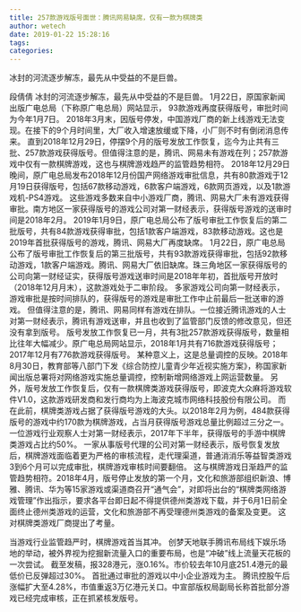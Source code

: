```yaml
---
title: 257款游戏版号面世：腾讯网易缺席，仅有一款为棋牌类
author: wetech
date: 2019-01-22 15:28:16
tags: 
categories: 
---
```

冰封的河流逐步解冻，最先从中受益的不是巨兽。
<!-- more -->
段倩倩
冰封的河流逐步解冻，最先从中受益的不是巨兽。
1月22日，原国家新闻出版广电总局（下称原广电总局）网站显示， 93款游戏再度获得版号，审批时间为今年1月7日。
2018年3月末，因版号停发，中国游戏厂商的新上线游戏无法变现。在接下的9个月时间里，大厂收入增速放缓或下降，小厂则不时有倒闭消息传来。
直到2018年12月29日，停摆9个月的版号发放工作恢复，迄今为止共有三批、257款游戏获得版号。但值得注意的是，腾讯、网易未有游戏在列；257款游戏中仅有一款棋牌游戏，这也与棋牌游戏趋严的监管趋势相符。
2018年12月29日晚间，原广电总局发布2018年12月份国产网络游戏审批信息，共有80款游戏于12月19日获得版号，包括67款移动游戏，6款客户端游戏，6款网页游戏，以及1款游戏机-PS4游戏。
这些游戏多数来自中小游戏厂商，腾讯、网易大厂未有游戏获得审批。南方地区一家获得版号的游戏公司对第一财经表示，获得版号游戏的送审时间是2018年2月。
2019年1月9日，原广电总局公布了版号审批工作恢复后的第二批版号，共有84款游戏获得审批，包括1款客户端游戏，83款移动游戏。这也是2019年首批获得版号的游戏，腾讯、网易大厂再度缺席。
1月22日，原广电总局公布了版号审批工作恢复后的第三批版号，共有93款游戏获得审批，包括92款移动游戏，1款客户端游戏。腾讯、网易大厂依旧缺席。珠三角地区一家获得版号的公司向第一财经证实，获得版号游戏送审时间是2018年年初，首批版号开放时（2018年12月月末），这款游戏处于二审阶段。
多家游戏公司向第一财经表示，游戏审批是按时间排队的，获得版号的游戏是审批工作中止前最后一批送审的游戏。
但值得注意的是，腾讯、网易同样有游戏在排队。一位接近腾讯游戏的人士对第一财经表示，腾讯有游戏送审，并且也收到了监管部门反馈的修改意见，但还没有拿到版号。
版号发放工作恢复已一月，共有3批257款游戏获得版号，数量相比往年大幅减少。原广电总局网站显示，2018年1月共有716款游戏获得版号；2017年12月有776款游戏获得版号。
某种意义上，这是总量调控的反映。2018年8月30日，教育部等八部门下发《综合防控儿童青少年近视实施方案》，称国家新闻出版总署将对网络游戏实施总量调控，控制新增网络游戏上网运营数量。
另外，版号发放工作恢复后，仅有一款棋牌类游戏获得版号，即波克大众麻将游戏软件V1.0，这款游戏研发商和发行商均为上海波克城市网络科技股份有限公司。
而在此前，棋牌类游戏占据了获得版号游戏的大头。以2018年2月为例，484款获得版号的游戏中约170款为棋牌游戏，占当月获得版号游戏总量比例超过三分之一。
一位游戏行业观察人士对第一财经表示，2017年下半年，获得版号的手游中棋牌类游戏占比约50%。
一家从事版号代理的公司对第一财经表示，版号恢复发放后，棋牌游戏面临着更为严格的审核流程，走代理渠道，普通消消乐等益智类游戏3到6个月可以完成审批，棋牌游戏审核时间要翻倍。
这与棋牌游戏日渐趋严的监管趋势相符。2018年4月，版号停止发放的第一个月，文化和旅游部组织新浪、博雅、腾讯、华为等15家游戏或渠道商召开“通气会”，对即将出台的“棋牌类网络游戏管理”作出指示，要求各平台即日起不得提供德州类游戏下载，并于6月1日前全面终止德州类游戏的运营，文化和旅游部不再受理德州类游戏的备案及变更。
这对棋牌类游戏厂商提出了考量。
 
 
当游戏行业监管趋严时，棋牌游戏首当其冲。
创梦天地联手腾讯布局线下娱乐场地的举动，被外界视为挖掘新流量入口的重要布局，也是“冲破”线上流量天花板的一次尝试。
截至发稿，报328港元，涨0.16%。市价较去年10月底251.4港元的最低价已反弹超过30%。
首批通过审批的游戏以中小企业游戏为主。
腾讯控股午后涨幅扩大至4.28%，市值重返3万亿港元关口。中宣部版权局副局长称首批部分游戏已经完成审核，正在抓紧核发版号。
